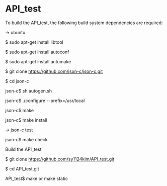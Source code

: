 # API_test

To build the API_test, the following build system dependencies are required:
 
-> ubuntu
 
  $ sudo apt-get install libtool
  
  $ sudo apt-get install autoconf
  
  $ sudo apt-get install autumake
  
  $ git clone https://github.com/json-c/json-c.git
  
  $ cd json-c
  
  json-c$ sh autogen.sh
  
  json-c$ ./configure --prefix=/usr/local
  
  json-c$ make
  
  json-c$ make install
  
  
 -> json-c test
 
  json-c$ make check 
  
  
  
Build the API_test

 $ git clone https://github.com/sy1124kim/API_test.git
 
 $ cd API_test.git
 
 API_test$ make or make static
 
  
